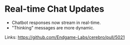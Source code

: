 # Real-time Chat Updates

*   Chatbot responses now stream in real-time.
*   "Thinking" messages are more dynamic.

Links:
https://github.com/Endgame-Labs/cerebro/pull/5021
